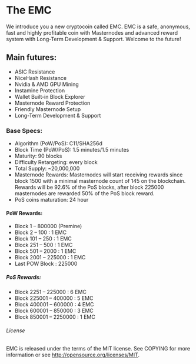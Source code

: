 # The EMC

We introduce you a new cryptocoin called EMC.
EMC is a safe, anonymous, fast and highly profitable coin with Masternodes and advanced reward system with Long-Term Development & Support.
Welcome to the future!

## Main futures:

*	ASIC Resistance
*	NiceHash Resistance
*	Nvidia & AMD GPU Mining
*	Instamine Protection
*	Wallet Built-in Block Explorer
*	Masternode Reward Protection
*	Friendly Masternode Setup
*	Long-Term Development & Support


### Base Specs:

*	Algorithm (PoW/PoS): C11/SHA256d
*	Block Time (PoW/PoS): 1.5 minutes/1.5 minutes
*	Maturity: 90 blocks
*	Difficulty Retargeting: every block
*	Total Supply: ~20,000,000
*	Masternode Rewards: Masternodes will start receiving rewards since block 1500 with a minimal masternode count of 145 on the blockchain. Rewards will be 92.6% of the PoS blocks, after block 225000 masternodes are rewarded 50% of the PoS block reward.
*	PoS coins maturation: 24 hour


#### PoW Rewards:

* Block 1 – 800000 (Premine)
* Block 2 – 100 : 1 EMC
* Block 101 – 250 : 1 EMC
* Block 251 – 500 : 1 EMC
* Block 501 – 2000 : 1 EMC
* Block 2001 – 225000 : 1 EMC
* Last POW Block : 225000


##### PoS Rewards:

* Block 2251 – 225000 : 6 EMC
* Block 225001 – 400000 : 5 EMC
* Block 400001 – 600000 : 4 EMC
* Block 600001 – 850000 : 3 EMC
* Block 850001 – 2250000 : 1 EMC

###### License

EMC is released under the terms of the MIT license. See COPYING for more information or see http://opensource.org/licenses/MIT.

